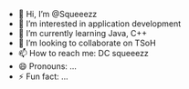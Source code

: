 - 👋 Hi, I’m @Squeeezz
- 👀 I’m interested in application development
- 🌱 I’m currently learning Java, C++
- 💞️ I’m looking to collaborate on TSoH
- 📫 How to reach me: DC squeeezz
- 😄 Pronouns: ...
- ⚡ Fun fact: ...

<!---
Squeeezz/Squeeezz is a ✨ special ✨ repository because its `README.md` (this file) appears on your GitHub profile.
You can click the Preview link to take a look at your changes.
--->
